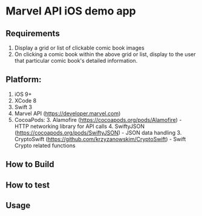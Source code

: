 # Marvel API iOS demo app

## Requirements
1. Display a grid or list of clickable comic book images
2. On clicking a comic book within the above grid or list, display to the user that particular comic book's detailed information.

## Platform:
1. iOS 9+ 
2. XCode 8
3. Swift 3
2. Marvel API (https://developer.marvel.com)
3. CocoaPods:
    3. Alamofire (https://cocoapods.org/pods/Alamofire) - HTTP networking library for API calls
    4. SwiftyJSON (https://cocoapods.org/pods/SwiftyJSON) - JSON data handling
    3. CryptoSwift (https://github.com/krzyzanowskim/CryptoSwift) - Swift Crypto related functions
## How to Build

## How to test

## Usage

